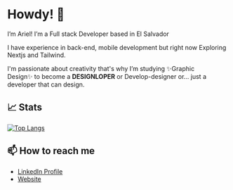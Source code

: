 
# Howdy! 👋
 I’m Ariel! I’m a Full stack Developer based in El Salvador 

I have experience in back-end, mobile development but right now Exploring Nextjs and Tailwind.

 I'm passionate about creativity that's why I’m studying ✨Graphic Design✨ to become a **DESIGNLOPER** or Develop-designer or… just a developer that can design.



## 📈 Stats


[![Top Langs](https://github-readme-stats.vercel.app/api/top-langs/?username=arielrodrigor&layout=compact&theme=radical)](https://github.com/[arielrodrigor]/)



## 📫 How to reach me

- [LinkedIn Profile](https://www.linkedin.com/in/arielrodrigo/)
- [Website](https://www.arielrodrigo.com)
